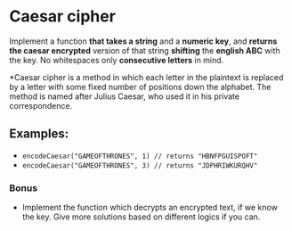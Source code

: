 # Caesar cipher

Implement a function **that takes a string** and a **numeric key**, and **returns the caesar encrypted** version of that string **shifting** the **english ABC** with the key. No whitespaces only **consecutive letters** in mind.

*Caesar cipher is a method in which each letter in the plaintext is replaced by a letter with some fixed number of positions down the alphabet. The method is named after Julius Caesar, who used it in his private correspondence.

## Examples:

* ```encodeCaesar("GAMEOFTHRONES", 1) // returns "HBNFPGUISPOFT"```
* ```encodeCaesar("GAMEOFTHRONES", 3) // returns "JDPHRIWKURQHV"```

### Bonus
* Implement the function which decrypts an encrypted text, if we know the key. Give more solutions based on different logics if you can.
